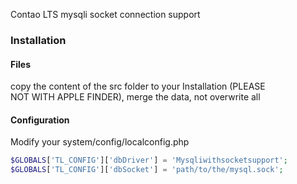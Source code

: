 Contao LTS mysqli socket connection support

### Installation

#### Files
copy the content of the src folder to your Installation (PLEASE NOT WITH APPLE FINDER), merge the data, not overwrite all

#### Configuration

Modify your system/config/localconfig.php
```php
$GLOBALS['TL_CONFIG']['dbDriver'] = 'Mysqliwithsocketsupport';
$GLOBALS['TL_CONFIG']['dbSocket'] = 'path/to/the/mysql.sock';
```